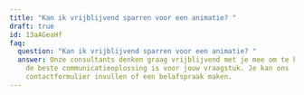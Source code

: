 ```yaml
---
title: "Kan ik vrijblijvend sparren voor een animatie? "
draft: true
id: 13aAGeaHf
faq:
  question: "Kan ik vrijblijvend sparren voor een animatie? "
  answer: Onze consultants denken graag vrijblijvend met je mee om te kijken wat
    de beste communicatieoplossing is voor jouw vraagstuk. Je kan ons
    contactformulier invullen of een belafspraak maken.
---
```

